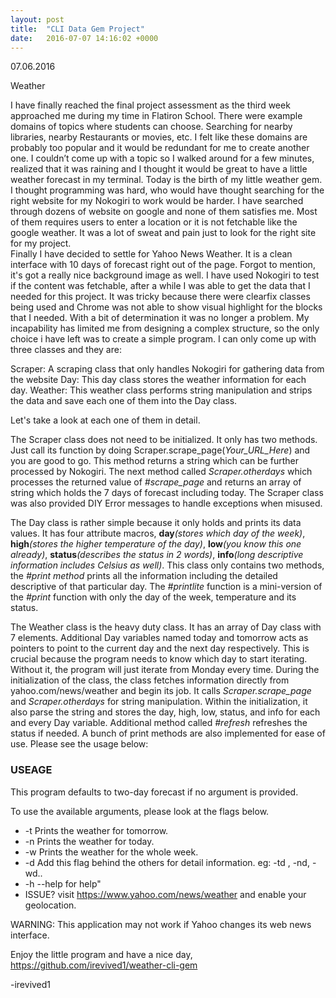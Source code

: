 ```yaml
---
layout: post
title:  "CLI Data Gem Project"
date:   2016-07-07 14:16:02 +0000
---
```



07.06.2016

Weather

I have finally reached the final project assessment as the third week approached me during my time in Flatiron School.  There were example domains of topics where students can choose.  Searching for nearby libraries, nearby Restaurants or movies, etc.  I felt like these domains are probably too popular and it would be redundant for me to create another one.  I couldn’t come up with a topic so I walked around for a few minutes, realized that it was raining and I thought it would be great to have a little weather forecast in my terminal.  Today is the birth of my little weather gem.  
	I thought programming was hard, who would have thought searching for the right website for my Nokogiri to work would be harder.  I have searched through dozens of website on google and none of them satisfies me.  Most of them requires users to enter a location or it is not fetchable like the google weather.  It was a lot of sweat and pain just to look for the right site for my project.  
Finally I have decided to settle for Yahoo News Weather.  It is a clean interface with 10 days of forecast right out of the page.  Forgot to mention, it's got a really nice background image as well.  I have used Nokogiri to test if the content was fetchable, after a while I was able to get the data that I needed for this project.  It was tricky because there were clearfix classes being used and Chrome was not able to show visual highlight for the blocks that I needed.  With a bit of determination it was no longer a problem.
My incapability has limited me from designing a complex structure, so the only choice i have left was to create a simple program.  I can only come up with three classes and they are:

Scraper: A scraping class that only handles Nokogiri for gathering data from the website
Day: This day class stores the weather information for each day.
Weather: This weather class performs string manipulation and strips the data and save each one of them into the Day class.

Let's take a look at each one of them in detail.  

The Scraper class does not need to be initialized.  It only has two methods.  Just call its function by doing Scraper.scrape_page(*Your_URL_Here*) and you are good to go.  This method returns a string which can be further processed by Nokogiri.  The next method called *Scraper.otherdays* which processes the returned value of *#scrape_page* and returns an array of string which holds the 7 days of forecast including today.  The Scraper class was also provided DIY Error messages to handle exceptions when misused.  

The Day class is rather simple because it only holds and prints its data values.  It has four attribute macros, __day__*(stores which day of the week)*, __high__*(stores the higher temperature of the day)*, __low__*(you know this one already)*, __status__*(describes the status in 2 words)*, __info__*(long descriptive information includes Celsius as well)*.  This class only contains two methods, the *#print method* prints all the information including the detailed descriptive of that particular day.  The *#printlite* function is a mini-version of the *#print* function with only the day of the week, temperature and its status.  

The Weather class is the heavy duty class.  It has an array of Day class with 7 elements.  Additional Day variables named today and tomorrow acts as pointers to point to the current day and the next day respectively.  This is crucial because the program needs to know which day to start iterating.  Without it, the program will just iterate from Monday every time.  During the initialization of the class, the class fetches information directly from yahoo.com/news/weather and begin its job.  It calls *Scraper.scrape_page* and *Scraper.otherdays* for string manipulation.  Within the initialization, it also parse the string and stores the day, high, low, status, and info for each and every Day variable.  Additional method called *#refresh* refreshes the status if needed.  A bunch of print methods are also implemented for ease of use.  Please see the usage below:

 ### __USEAGE__

This program defaults to two-day forecast if no argument is provided.

To use the available arguments, please look at the flags below.

* -t Prints the weather for tomorrow.
* -n Prints the weather for today.
* -w Prints the weather for the whole week.
* -d Add this flag behind the others for detail information. eg: -td , -nd, -wd..
* -h --help for help"
* ISSUE? visit https://www.yahoo.com/news/weather and enable your geolocation.

WARNING: This application may not work if Yahoo changes its web news interface.

Enjoy the little program and have a nice day,
https://github.com/irevived1/weather-cli-gem

-irevived1

